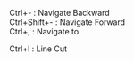 Ctrl+- : Navigate Backward   
Ctrl+Shift+- : Navigate Forward  
Ctrl+, : Navigate to

Ctrl+l : Line Cut
